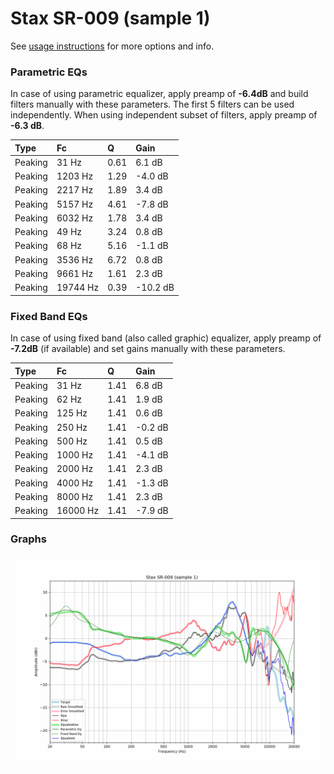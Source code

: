 # Stax SR-009 (sample 1)
See [usage instructions](https://github.com/jaakkopasanen/AutoEq#usage) for more options and info.

### Parametric EQs
In case of using parametric equalizer, apply preamp of **-6.4dB** and build filters manually
with these parameters. The first 5 filters can be used independently.
When using independent subset of filters, apply preamp of **-6.3 dB**.

| Type    | Fc       |    Q | Gain     |
|:--------|:---------|:-----|:---------|
| Peaking | 31 Hz    | 0.61 | 6.1 dB   |
| Peaking | 1203 Hz  | 1.29 | -4.0 dB  |
| Peaking | 2217 Hz  | 1.89 | 3.4 dB   |
| Peaking | 5157 Hz  | 4.61 | -7.8 dB  |
| Peaking | 6032 Hz  | 1.78 | 3.4 dB   |
| Peaking | 49 Hz    | 3.24 | 0.8 dB   |
| Peaking | 68 Hz    | 5.16 | -1.1 dB  |
| Peaking | 3536 Hz  | 6.72 | 0.8 dB   |
| Peaking | 9661 Hz  | 1.61 | 2.3 dB   |
| Peaking | 19744 Hz | 0.39 | -10.2 dB |

### Fixed Band EQs
In case of using fixed band (also called graphic) equalizer, apply preamp of **-7.2dB**
(if available) and set gains manually with these parameters.

| Type    | Fc       |    Q | Gain    |
|:--------|:---------|:-----|:--------|
| Peaking | 31 Hz    | 1.41 | 6.8 dB  |
| Peaking | 62 Hz    | 1.41 | 1.9 dB  |
| Peaking | 125 Hz   | 1.41 | 0.6 dB  |
| Peaking | 250 Hz   | 1.41 | -0.2 dB |
| Peaking | 500 Hz   | 1.41 | 0.5 dB  |
| Peaking | 1000 Hz  | 1.41 | -4.1 dB |
| Peaking | 2000 Hz  | 1.41 | 2.3 dB  |
| Peaking | 4000 Hz  | 1.41 | -1.3 dB |
| Peaking | 8000 Hz  | 1.41 | 2.3 dB  |
| Peaking | 16000 Hz | 1.41 | -7.9 dB |

### Graphs
![](./Stax%20SR-009%20(sample%201).png)